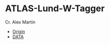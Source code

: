# ATLAS-Lund-W-Tagger
Cr. Alex Martin
* [Origin](https://github.com/ajmartin2/lund-w-standalone)
* [DATA](https://drive.google.com/file/d/198zTwv1OwXgoW66GMyeuHhziA3mjQMcv/view)
